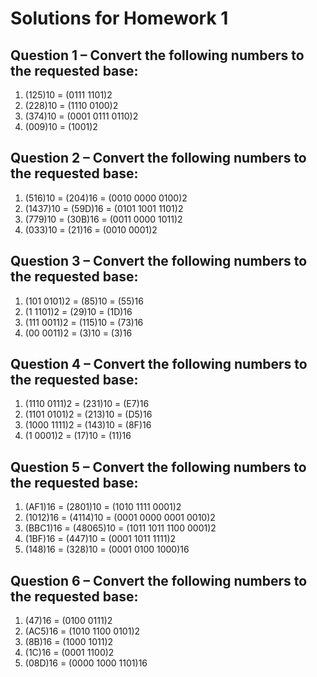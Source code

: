 # Solutions for Homework 1

## Question 1 – Convert the following numbers to the requested base:

1. (125)10 = (0111 1101)2
2. (228)10 = (1110 0100)2
3. (374)10 = (0001 0111 0110)2
4. (009)10 = (1001)2

## Question 2 – Convert the following numbers to the requested base:

1. (516)10 = (204)16 = (0010 0000 0100)2
2. (1437)10 = (59D)16 = (0101 1001 1101)2
3. (779)10 = (30B)16 = (0011 0000 1011)2
4. (033)10 = (21)16 = (0010 0001)2

## Question 3 – Convert the following numbers to the requested base:

1. (101 0101)2 = (85)10 = (55)16
2. (1 1101)2 = (29)10 = (1D)16
3. (111 0011)2 = (115)10 = (73)16
4. (00 0011)2 = (3)10 = (3)16

## Question 4 – Convert the following numbers to the requested base:

1. (1110 0111)2 = (231)10 = (E7)16
2. (1101 0101)2 = (213)10 = (D5)16
3. (1000 1111)2 = (143)10 = (8F)16
4. (1 0001)2 = (17)10 = (11)16

## Question 5 – Convert the following numbers to the requested base:

1. (AF1)16 = (2801)10 = (1010 1111 0001)2
2. (1012)16 = (4114)10 = (0001 0000 0001 0010)2
3. (BBC1)16 = (48065)10 = (1011 1011 1100 0001)2
4. (1BF)16 = (447)10 = (0001 1011 1111)2
5. (148)16 = (328)10 = (0001 0100 1000)16

## Question 6 – Convert the following numbers to the requested base:

1. (47)16 = (0100 0111)2
2. (AC5)16 = (1010 1100 0101)2
3. (8B)16 = (1000 1011)2
4. (1C)16 = (0001 1100)2
5. (08D)16 = (0000 1000 1101)16
